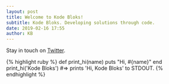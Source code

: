 ```yaml
---
layout: post
title: Welcome to Kode Bloks!
subtitle: Kode Bloks. Developing solutions through code.
date: 2019-02-16 17:55
author: KB
---
```

Stay in touch on [Twitter][twitter-kodebloks].	

{% highlight ruby %}
def print_hi(name)
  puts "Hi, #{name}"
end
print_hi('Kode Bloks')
#=> prints 'Hi, Kode Bloks' to STDOUT.
{% endhighlight %}

[twitter-kodebloks]: https://twitter.com/kodebloks
